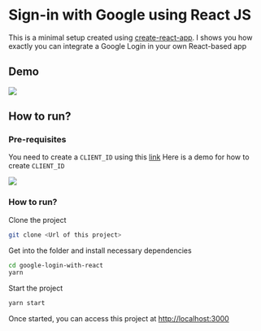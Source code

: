 # Sign-in with Google using React JS
This is a minimal setup created using [create-react-app](https://github.com/facebook/create-react-app). I shows you how exactly you can integrate a Google Login in your own React-based app

## Demo
<img src="/src/imgs/siginwithgoogledemo.gif">

## How to run?
### Pre-requisites
You need to create a `CLIENT_ID` using this [link](https://developers.google.com/identity/sign-in/web/sign-in?authuser=1)
Here is a demo for how to create `CLIENT_ID`  

<img src="/src/imgs/signinwithgoogle.gif">


### How to run?
Clone the project
```bash
git clone <Url of this project>
```

Get into the folder and install necessary dependencies
```bash
cd google-login-with-react
yarn
``` 

Start the project
```bash
yarn start
``` 

Once started, you can access this project at [http://localhost:3000](http://localhost:3000)


